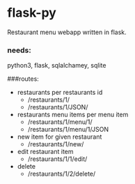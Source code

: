 # flask-py

Restaurant menu webapp written in flask.

### needs:
python3, flask, sqlalchamey, sqlite

###routes:
* restaurants per restaurants id
    * /restaurants/1/
    * /restaurants/1/JSON/
* restaurants menu items per menu item
    * /restaurants/1/menu/1/
    * /restaurants/1/menu/1/JSON
* new item for given restaurant
    * /restaurants/1/new/
* edit restaurant item
    * /restaurants/1/1/edit/
* delete 
    * /restaurants/1/2/delete/
    